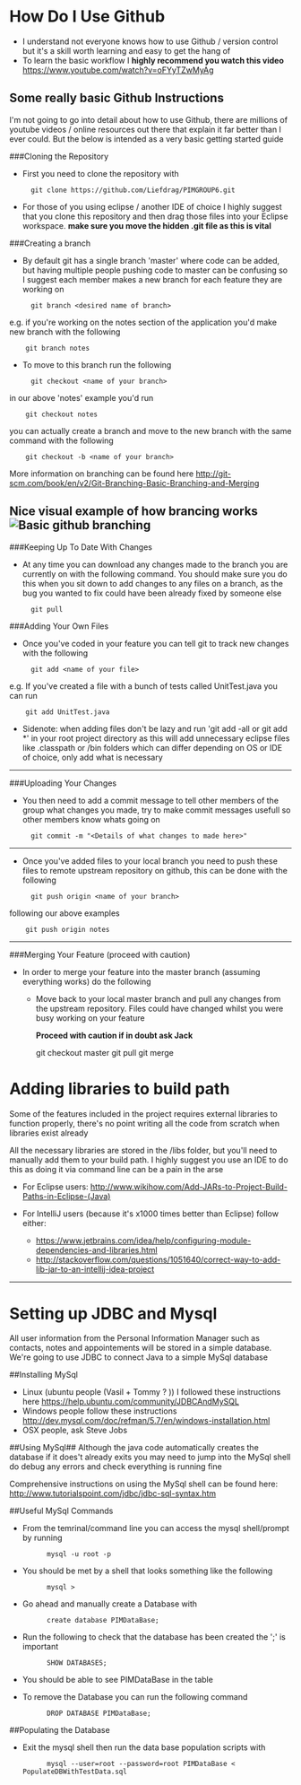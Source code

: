 # How Do I Use Github
- I understand not everyone knows how to use Github / version control but it's a skill worth learning and easy to get 
the hang of
- To learn the basic workflow I **highly recommend you watch this video**
https://www.youtube.com/watch?v=oFYyTZwMyAg

## Some really basic Github Instructions
I'm not going to go into detail about how to use Github, there are millions of youtube videos / online resources out 
there that explain it far better than I ever could. But the below is intended as a very basic getting started guide

###Cloning the Repository
- First you need to clone the repository with 

        git clone https://github.com/Liefdrag/PIMGROUP6.git 
        
        
- For those of you using eclipse / another IDE of choice I highly suggest that you clone this repository and 
then drag those files into your Eclipse workspace. **make sure you move the hidden .git file as this is vital**
  
###Creating a branch
- By default git has a single branch 'master' where code can be added, but having multiple people pushing code to master
can be confusing so I suggest each member makes a new branch for each feature they are working on
 
        git branch <desired name of branch>

        
e.g. if you're working on the notes section of the application you'd make new branch with the following

        git branch notes

- To move to this branch run the following

        git checkout <name of your branch> 
        
in our above 'notes' example you'd run
 
        git checkout notes
        
you can actually create a branch and move to the new branch with the same command with the following

        git checkout -b <name of your branch>
      
More information on branching can be found here http://git-scm.com/book/en/v2/Git-Branching-Basic-Branching-and-Merging 

Nice visual example of how brancing works
![Basic github branching](http://hades.name/media/git/git-history.png)       
---
###Keeping Up To Date With Changes
- At any time you can download any changes made to the branch you are currently on with the following command. You should
make sure you do this when you sit down to add changes to any files on a branch, as the bug you wanted to fix could 
have been already fixed by someone else

        git pull

###Adding Your Own Files
- Once you've coded in your feature you can tell git to track new changes with the following

        git add <name of your file>
        
e.g. If you've created a file with a bunch of tests called UnitTest.java you can run

        git add UnitTest.java
 
  
- Sidenote: when adding files don't be lazy and run 'git add -all or git add *' in your root project directory as this 
will add unnecessary eclipse files like .classpath or /bin folders which can differ depending on OS or IDE of choice, 
only add what is necessary
  
---
###Uploading Your Changes
- You then need to add a commit message to tell other members of the group what changes you made, try to make commit 
messages usefull so other members know whats going on

        git commit -m "<Details of what changes to made here>"

---

- Once you've added files to your local branch you need to push these files to remote upstream repository on github, 
this can be done with the following

        git push origin <name of your branch>

following our above examples

        git push origin notes

--- 
###Merging Your Feature (proceed with caution)
- In order to merge your feature into the master branch (assuming everything works) do the following
    - Move back to your local master branch and pull any changes from the upstream repository. Files could have changed
    whilst you were busy working on your feature
    
        **Proceed with caution if in doubt ask Jack**

        git checkout master
        git pull
        git merge <name of your branch>


# Adding libraries to build path
Some of the features included in the project requires external libraries to function properly, there's no point writing
all the code from scratch when libraries exist already

All the necessary libraries are stored in the /libs folder, but you'll need to manually add them to your build path. I highly
suggest you use an IDE to do this as doing it via command line can be a pain in the arse

- For Eclipse users: http://www.wikihow.com/Add-JARs-to-Project-Build-Paths-in-Eclipse-(Java) 

- For IntelliJ users (because it's x1000 times better than Eclipse) follow either:
    - https://www.jetbrains.com/idea/help/configuring-module-dependencies-and-libraries.html 
    - http://stackoverflow.com/questions/1051640/correct-way-to-add-lib-jar-to-an-intellij-idea-project 

---

# Setting up JDBC and Mysql
All user information from the Personal Information Manager such as contacts, notes and appointements will be stored 
in a simple database. We're going to use JDBC to connect Java to a simple MySql database

##Installing MySql
- Linux (ubuntu people (Vasil + Tommy ? )) I followed these instructions here https://help.ubuntu.com/community/JDBCAndMySQL
- Windows people follow these instructions  http://dev.mysql.com/doc/refman/5.7/en/windows-installation.html 
- OSX people, ask Steve Jobs

##Using MySql##
Although the java code automatically creates the database if it does't already exits you may need to jump into the MySql
shell do debug any errors and check everything is running fine

Comprehensive instructions on using the MySql shell can be found here: http://www.tutorialspoint.com/jdbc/jdbc-sql-syntax.htm 

##Useful MySql Commands 

- From the temrinal/command line you can access the mysql shell/prompt by running
            
            mysql -u root -p

- You should be met by a shell that looks something like the following
            
            mysql > 

- Go ahead and manually create a Database with

            create database PIMDataBase;

- Run the following to check that the database has been created the ';' is
  important

            SHOW DATABASES;

- You should be able to see PIMDataBase in the table

- To remove the Database you can run the following command
            
            DROP DATABASE PIMDataBase;

##Populating the Database
- Exit the mysql shell then run the data base population scripts with

            mysql --user=root --password=root PIMDataBase < PopulateDBWithTestData.sql
